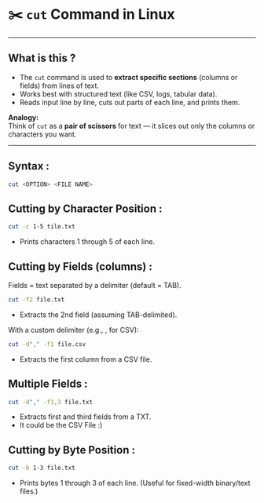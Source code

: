 # ✂️ `cut` Command in Linux  
---
## What is this ? 
- The `cut` command is used to **extract specific sections** (columns or fields) from lines of text.  
-  Works best with structured text (like CSV, logs, tabular data).  
- Reads input line by line, cuts out parts of each line, and prints them.

**Analogy:**  
Think of `cut` as a **pair of scissors** for text — it slices out only the columns or characters you want.

---

## Syntax : 
```bash 
cut <OPTION> <FILE NAME>
```


## Cutting by Character Position :

```bash 
cut -c 1-5 tile.txt
```
- Prints characters 1 through 5 of each line.

## Cutting by Fields (columns) : 
Fields = text separated by a delimiter (default = TAB).

```bash 
cut -f2 file.txt
```
- Extracts the 2nd field (assuming TAB-delimited).

With a custom delimiter (e.g., , for CSV):
```bash 
cut -d"," -f1 file.csv
```
- Extracts the first column from a CSV file.

## Multiple Fields : 
```bash
cut -d"," -f1,3 file.txt
```
- Extracts first and third fields from a TXT.
- It could be the CSV File :)

## Cutting by Byte Position : 
```bash 
cut -b 1-3 file.txt
```
- Prints bytes 1 through 3 of each line.
(Useful for fixed-width binary/text files.)

